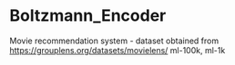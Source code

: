 # Boltzmann_Encoder
Movie recommendation system - dataset obtained from https://grouplens.org/datasets/movielens/
ml-100k, ml-1k
